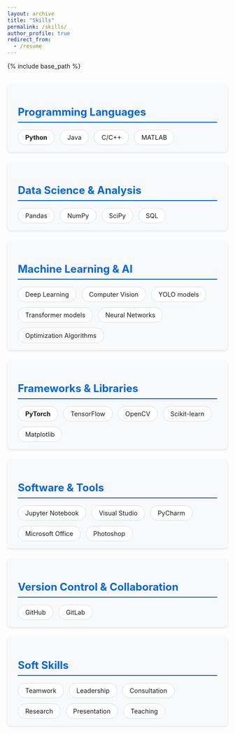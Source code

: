 ```yaml
---
layout: archive
title: "Skills"
permalink: /skills/
author_profile: true
redirect_from:
  - /resume
---
```


{% include base_path %}

<div class="skills-container">
  <div class="skills-category">
    <h2><i class="fas fa-code"></i> Programming Languages</h2>
    <div class="skills-list">
      <span class="skill-item"><strong>Python</strong></span>
      <span class="skill-item">Java</span>
      <span class="skill-item">C/C++</span>
      <span class="skill-item">MATLAB</span>
    </div>
  </div>

  <div class="skills-category">
    <h2><i class="fas fa-database"></i> Data Science & Analysis</h2>
    <div class="skills-list">
      <span class="skill-item">Pandas</span>
      <span class="skill-item">NumPy</span>
      <span class="skill-item">SciPy</span>
      <span class="skill-item">SQL</span>
    </div>
  </div>

  <div class="skills-category">
    <h2><i class="fas fa-brain"></i> Machine Learning & AI</h2>
    <div class="skills-list">
      <span class="skill-item">Deep Learning</span>
      <span class="skill-item">Computer Vision</span>
      <span class="skill-item">YOLO models</span>
      <span class="skill-item">Transformer models</span>
      <span class="skill-item">Neural Networks</span>
      <span class="skill-item">Optimization Algorithms</span>
    </div>
  </div>

  <div class="skills-category">
    <h2><i class="fas fa-toolbox"></i> Frameworks & Libraries</h2>
    <div class="skills-list">
      <span class="skill-item"><strong>PyTorch</strong></span>
      <span class="skill-item">TensorFlow</span>
      <span class="skill-item">OpenCV</span>
      <span class="skill-item">Scikit-learn</span>
      <span class="skill-item">Matplotlib</span>
    </div>
  </div>

  <div class="skills-category">
    <h2><i class="fas fa-desktop"></i> Software & Tools</h2>
    <div class="skills-list">
      <span class="skill-item">Jupyter Notebook</span>
      <span class="skill-item">Visual Studio</span>
      <span class="skill-item">PyCharm</span>
      <span class="skill-item">Microsoft Office</span>
      <span class="skill-item">Photoshop</span>
    </div>
  </div>

  <div class="skills-category">
    <h2><i class="fas fa-code-branch"></i> Version Control & Collaboration</h2>
    <div class="skills-list">
      <span class="skill-item">GitHub</span>
      <span class="skill-item">GitLab</span>
    </div>
  </div>

  <div class="skills-category">
    <h2><i class="fas fa-users"></i> Soft Skills</h2>
    <div class="skills-list">
      <span class="skill-item">Teamwork</span>
      <span class="skill-item">Leadership</span>
      <span class="skill-item">Consultation</span>
      <span class="skill-item">Research</span>
      <span class="skill-item">Presentation</span>
      <span class="skill-item">Teaching</span>
    </div>
  </div>
</div>

<style>
  .skills-container {
    display: flex;
    flex-wrap: wrap;
    gap: 1.5rem;
    margin-top: 2rem;
  }
  
  .skills-category {
    flex-basis: 100%;
    background-color: #f8f9fa;
    border-radius: 8px;
    padding: 1rem 1.5rem;
    box-shadow: 0 2px 5px rgba(0,0,0,0.1);
  }
  
  .skills-category h2 {
    color: #0366d6;
    border-bottom: 2px solid #0366d6;
    padding-bottom: 0.5rem;
    margin-bottom: 1rem;
    font-size: 1.5rem;
  }
  
  .skills-list {
    display: flex;
    flex-wrap: wrap;
    gap: 0.75rem;
  }
  
  .skill-item {
    background-color: white;
    padding: 0.5rem 1rem;
    border-radius: 30px;
    border: 1px solid #ddd;
    font-size: 0.9rem;
    transition: all 0.3s ease;
  }
  
  .skill-item:hover {
    background-color: #0366d6;
    color: white;
    transform: translateY(-3px);
    box-shadow: 0 4px 8px rgba(0,0,0,0.1);
  }
</style>
